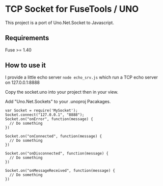 # TCP Socket for FuseTools / UNO

This project is a port of Uno.Net.Socket to Javascript.

## Requirements

Fuse >= 1.40

## How to use it

I provide a little echo server `node echo_srv.js` which run a TCP echo server on 127.0.0.1:8888

Copy the socket.uno into your project then in your view.

Add "Uno.Net.Sockets" to your .unoproj Pacakages.


````
var Socket = require('MySocket');
Socket.connect("127.0.0.1", "8888");
Socket.on("onError", function(message) {
  // Do something
})

Socket.on("onConnected", function(message) {
  // Do something
})

Socket.on("onDisconnected", function(message) {
  // Do something
})

Socket.on("onMessageReceived", function(message) {
  // Do something
})
````

